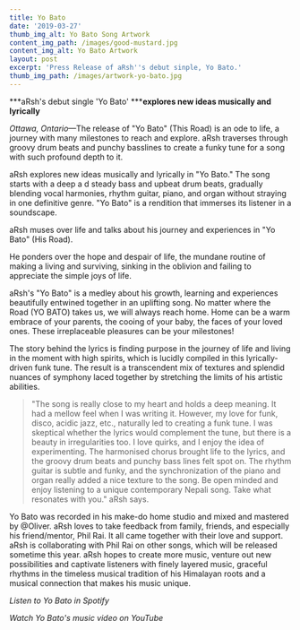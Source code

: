 ```yaml
---
title: Yo Bato
date: '2019-03-27'
thumb_img_alt: Yo Bato Song Artwork
content_img_path: /images/good-mustard.jpg
content_img_alt: Yo Bato Artwork
layout: post
excerpt: 'Press Release of aRsh''s debut sinple, Yo Bato.'
thumb_img_path: /images/artwork-yo-bato.jpg
---
```

***aRsh's debut single 'Yo Bato' *****explores new ideas musically and lyrically**


*Ottawa, Ontario*—The release of "Yo Bato" (This Road) is an ode to life, a journey with many milestones to reach and explore. aRsh traverses through groovy drum beats and punchy basslines to create a funky tune for a song with such profound depth to it. 

aRsh explores new ideas musically and lyrically in "Yo Bato." The song starts with a deep a d steady bass and upbeat drum beats, gradually blending vocal harmonies, rhythm guitar, piano, and organ without straying in one definitive genre. "Yo Bato" is a rendition that immerses its listener in a soundscape.

aRsh muses over life and talks about his journey and experiences in "Yo Bato" (His Road).

He ponders over the hope and despair of life, the mundane routine of making a living and surviving, sinking in the oblivion and failing to appreciate the simple joys of life.

aRsh's "Yo Bato" is a medley about his growth, learning and experiences beautifully entwined together in an uplifting song. No matter where the Road (YO BATO) takes us, we will always reach home. Home can be a warm embrace of your parents, the cooing of your baby, the faces of your loved ones. These irreplaceable pleasures can be your milestones!

The story behind the lyrics is finding purpose in the journey of life and living in the moment with high spirits, which is lucidly compiled in this lyrically-driven funk tune. The result is a transcendent mix of textures and splendid nuances of symphony laced together by stretching the limits of his artistic abilities.

> "The song is really close to my heart and holds a deep meaning. It had a mellow feel when I was writing it. However, my love for funk, disco, acidic jazz, etc., naturally led to creating a funk tune. I was skeptical whether the lyrics would complement the tune, but there is a beauty in irregularities too. I love quirks, and I enjoy the idea of experimenting. The harmonised chorus brought life to the lyrics, and the groovy drum beats and punchy bass lines felt spot on. The rhythm guitar is subtle and funky, and the synchronization of the piano and organ really added a nice texture to the song. Be open minded and enjoy listening to a unique contemporary Nepali song. Take what resonates with you." aRsh says.

Yo Bato was recorded in his make-do home studio and mixed and mastered by @Oliver. aRsh loves to take feedback from family, friends, and especially his friend/mentor, Phil Rai. It all came together with their love and support. aRsh is collaborating with Phil Rai on other songs, which will be released sometime this year. aRsh hopes to create more music, venture out new possibilities and captivate listeners with finely layered music, graceful rhythms in the timeless musical tradition of his Himalayan roots and a musical connection that makes his music unique.

*Listen to Yo Bato in Spotify*

*Watch Yo Bato's music video on YouTube*
